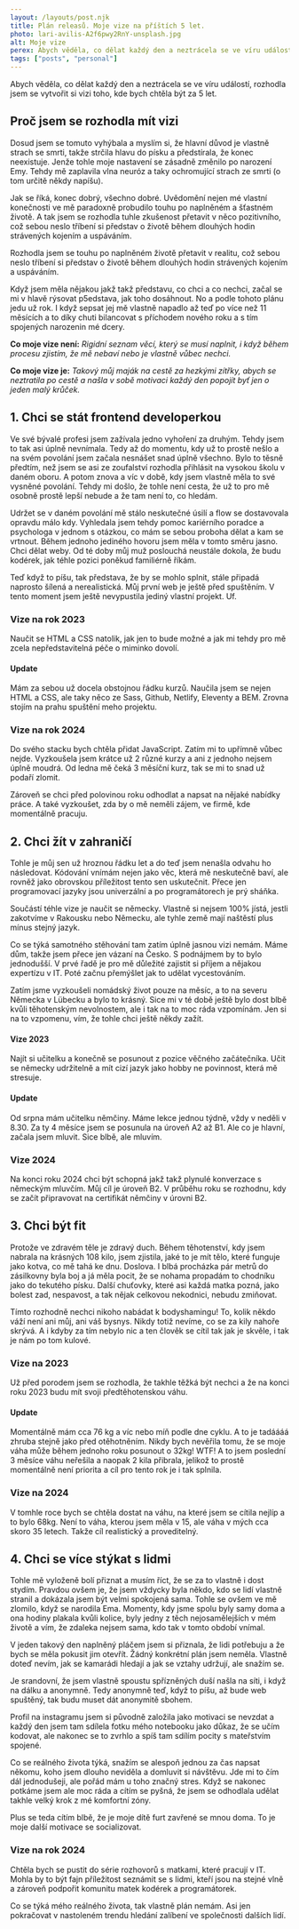 ```yaml
---
layout: /layouts/post.njk
title: Plán releasů. Moje vize na příštích 5 let.
photo: lari-avilis-A2f6pwy2RnY-unsplash.jpg
alt: Moje vize
perex: Abych věděla, co dělat každý den a neztrácela se ve víru událostí, rozhodla jsem se vytvořit si vizi toho, kde bych chtěla být za 5 let.
tags: ["posts", "personal"]
---
```


Abych věděla, co dělat každý den a neztrácela se ve víru událostí, rozhodla jsem se vytvořit si vizi toho, kde bych chtěla být za 5 let.

## Proč jsem se rozhodla mít vizi

Dosud jsem se tomuto vyhýbala a myslím si, že hlavní důvod je vlastně strach se smrti, takže strčila hlavu do písku a předstírala, že konec neexistuje. Jenže tohle moje nastavení se zásadně změnilo po narození Emy. Tehdy mě zaplavila vlna neuróz a taky ochromující strach ze smrti (o tom určitě někdy napíšu).

Jak se říká, konec dobrý, všechno dobré. Uvědomění nejen mé vlastní konečnosti ve mě paradoxně probudilo touhu po naplněném a šťastném životě. A tak jsem se rozhodla tuhle zkušenost přetavit v něco pozitivního, což sebou neslo tříbení si představ o životě během dlouhých hodin strávených kojením a uspáváním.

<p class="citation__text">Rozhodla jsem se touhu po naplněném životě přetavit v realitu, což sebou neslo tříbení si představ o životě během dlouhých hodin strávených kojením a uspáváním.</>

Když jsem měla nějakou jakž takž představu, co chci a co nechci, začal se mi v hlavě rýsovat p5edstava, jak toho dosáhnout. No a podle tohoto plánu jedu už rok. I když sepsat jej mě vlastně napadlo až teď po více než 11 měsících a to díky chuti bilancovat s příchodem nového roku a s tím spojených narozenin mé dcery.

**Co moje vize není:** _Rigidní seznam věcí, který se musí naplnit, i když během procesu zjistím, že mě nebaví nebo je vlastně vůbec nechci._

**Co moje vize je:** _Takový můj maják na cestě za hezkými zítřky, abych se neztratila po cestě a našla v sobě motivaci každý den popojít byť jen o jeden malý krůček._

## 1. Chci se stát frontend developerkou

Ve své bývalé profesi jsem zažívala jedno vyhoření za druhým. Tehdy jsem to tak asi úplně nevnímala. Tedy až do momentu, kdy už to prostě nešlo a na svém povolání jsem začala nesnášet snad úplně všechno. Bylo to těsně předtím, než jsem se asi ze zoufalství rozhodla přihlásit na vysokou školu v daném oboru. A potom znova a víc v době, kdy jsem vlastně měla to své vysněné povolání. Tehdy mi došlo, že tohle není cesta, že už to pro mě osobně prostě lepší nebude a že tam není to, co hledám.

Udržet se v daném povolání mě stálo neskutečné úsilí a flow se dostavovala opravdu málo kdy. Vyhledala jsem tehdy pomoc kariérního poradce a psychologa v jednom s otázkou, co mám se sebou proboha dělat a kam se vrtnout. Během jednoho jediného hovoru jsem měla v tomto směru jasno. Chci dělat weby. Od té doby můj muž poslouchá neustále dokola, že budu kodérek, jak téhle pozici poněkud familiérně říkám.

Teď když to píšu, tak představa, že by se mohlo splnit, stále připadá naprosto šílená a nerealistická. Můj první web je ještě před spuštěním. V tento moment jsem ještě nevypustila jediný vlastní projekt. Uf.

### Vize na rok 2023

Naučit se HTML a CSS natolik, jak jen to bude možné a jak mi tehdy pro mě zcela nepředstavitelná péče o miminko dovolí.

#### Update

Mám za sebou už docela obstojnou řádku kurzů. Naučila jsem se nejen HTML a CSS, ale taky něco ze Sass, Github, Netlify, Eleventy a BEM. Zrovna stojím na prahu spuštění meho projektu.

### Vize na rok 2024

Do svého stacku bych chtěla přidat JavaScript. Zatím mi to upřímně vůbec nejde. Vyzkoušela jsem krátce už 2 různé kurzy a ani z jednoho nejsem úplně moudrá. Od ledna mě čeká 3 měsíční kurz, tak se mi to snad už podaří zlomit.

Zároveň se chci před polovinou roku odhodlat a napsat na nějaké nabídky práce. A také vyzkoušet, zda by o mě neměli zájem, ve firmě, kde momentálně pracuju.

## 2. Chci žít v zahraničí

Tohle je můj sen už hroznou řádku let a do teď jsem nenašla odvahu ho následovat. Kódování vnímám nejen jako věc, která mě neskutečně baví, ale rovněž jako obrovskou příležitost tento sen uskutečnit. Přece jen programovací jazyky jsou univerzální a po programátorech je prý sháňka.

Součástí téhle vize je naučit se německy. Vlastně si nejsem 100% jístá, jestli zakotvíme v Rakousku nebo Německu, ale tyhle země mají naštěstí plus mínus stejný jazyk.

Co se týká samotného stěhování tam zatím úplně jasnou vizi nemám. Máme dům, takže jsem přece jen vázaní na Česko. S podnájmem by to bylo jednodušší. V prvé řadě je pro mě důležité zajistit si příjem a nějakou expertízu v IT. Poté začnu přemýšlet jak to udělat vycestováním.

Zatím jsme vyzkoušeli nomádský život pouze na měsíc, a to na severu Německa v Lübecku a bylo to krásný. Sice mi v té době ještě bylo dost blbě kvůli těhotenským nevolnostem, ale i tak na to moc ráda vzpomínám. Jen si na to vzpomenu, vím, že tohle chci ještě někdy zažít.

#### Vize 2023

Najít si učitelku a konečně se posunout z pozice věčného začátečníka. Učit se německy udržitelně a mít cizí jazyk jako hobby ne povinnost, která mě stresuje.

#### Update

Od srpna mám učitelku němčiny. Máme lekce jednou týdně, vždy v neděli v 8.30. Za ty 4 měsíce jsem se posunula na úroveň A2 až B1. Ale co je hlavní, začala jsem mluvit. Sice blbě, ale mluvím.

### Vize 2024

Na konci roku 2024 chci být schopná jakž takž plynulé konverzace s německým mluvčím. Můj cíl je úroveň B2. V průběhu roku se rozhodnu, kdy se začít připravovat na certifikát němčiny v úrovni B2.

## 3. Chci být fit

Protože ve zdravém těle je zdravý duch. Během těhotenství, kdy jsem nabrala na krásných 108 kilo, jsem zjistila, jaké to je mít tělo, které funguje jako kotva, co mě tahá ke dnu. Doslova. I blbá procházka pár metrů do zásilkovny byla boj a já měla pocit, že se nohama propadám to chodníku jako do tekutého písku. Další chuťovky, které asi každá matka pozná, jako bolest zad, nespavost, a tak nějak celkovou nekodnici, nebudu zmiňovat.

Tímto rozhodně nechci nikoho nabádat k bodyshamingu! To, kolik někdo váží není ani můj, ani váš bysnys. Nikdy totiž nevíme, co se za kily nahoře skrývá. A i kdyby za tím nebylo nic a ten člověk se cítil tak jak je skvěle, i tak je nám po tom kulové.

### Vize na 2023

Už před porodem jsem se rozhodla, že takhle těžká být nechci a že na konci roku 2023 budu mít svoji předtěhotenskou váhu.

#### Update

Momentálně mám cca 76 kg a víc nebo míň podle dne cyklu. A to je tadáááá zhruba stejně jako před otěhotněním. Nikdy bych nevěřila tomu, že se moje váha může během jednoho roku posunout o 32kg! WTF! A to jsem poslední 3 měsíce váhu neřešila a naopak 2 kila přibrala, jelikož to prostě momentálně není priorita a cíl pro tento rok je i tak splnila.

### Vize na 2024

V tomhle roce bych se chtěla dostat na váhu, na které jsem se cítila nejlíp a to bylo 68kg. Není to váha, kterou jsem měla v 15, ale váha v mých cca skoro 35 letech. Takže cíl realistický a proveditelný.

## 4. Chci se více stýkat s lidmi

Tohle mě vyloženě bolí přiznat a musím říct, že se za to vlastně i dost stydím. Pravdou ovšem je, že jsem vždycky byla někdo, kdo se lidí vlastně stranil a dokázala jsem být velmi spokojená sama. Tohle se ovšem ve mě zlomilo, když se narodila Ema. Momenty, kdy jsme spolu byly samy doma a ona hodiny plakala kvůli kolice, byly jedny z těch nejosamělejších v mém životě a vím, že zdaleka nejsem sama, kdo tak v tomto období vnímal.

V jeden takový den naplněný pláčem jsem si přiznala, že lidi potřebuju a že bych se měla pokusit jim otevřít. Žádný konkrétní plán jsem neměla. Vlastně doteď nevím, jak se kamarádi hledají a jak se vztahy udržují, ale snažím se.

Je srandovní, že jsem vlastně spoustu spřízněných duší našla na síti, i když na dálku a anonymně. Tedy anonymně teď, když to píšu, až bude web spuštěný, tak budu muset dát anonymitě sbohem.

Profil na instagramu jsem si původně založila jako motivaci se nevzdat a každý den jsem tam sdílela fotku mého notebooku jako důkaz, že se učím kodovat, ale nakonec se to zvrhlo a spíš tam sdílím pocity s mateřstvím spojené.

Co se reálného života týká, snažím se alespoň jednou za čas napsat někomu, koho jsem dlouho neviděla a domluvit si návštěvu. Jde mi to čím dál jednodušeji, ale pořád mám u toho značný stres. Když se nakonec potkáme jsem ale moc ráda a cítím se pyšná, že jsem se odhodlala udělat takhle velký krok z mé komfortní zóny.

Plus se teda cítím blbě, že je moje dítě furt zavřené se mnou doma. To je moje další motivace se socializovat.

### Vize na rok 2024

Chtěla bych se pustit do série rozhovorů s matkami, které pracují v IT. Mohla by to být fajn příležitost seznámit se s lidmi, kteří jsou na stejné vlně a zároveň podpořit komunitu matek kodérek a programátorek.

Co se týká mého reálného života, tak vlastně plán nemám. Asi jen pokračovat v nastoleném trendu hledání zalíbení ve společnosti dalších lidí.
